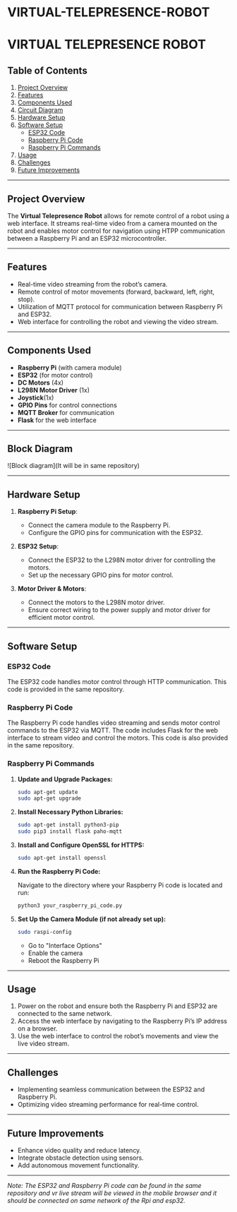 # VIRTUAL-TELEPRESENCE-ROBOT
# VIRTUAL TELEPRESENCE ROBOT

## Table of Contents
1. [Project Overview](#project-overview)
2. [Features](#features)
3. [Components Used](#components-used)
4. [Circuit Diagram](#circuit-diagram)
5. [Hardware Setup](#hardware-setup)
6. [Software Setup](#software-setup)
    - [ESP32 Code](#esp32-code)
    - [Raspberry Pi Code](#raspberry-pi-code)
    - [Raspberry Pi Commands](#raspberry-pi-commands)
7. [Usage](#usage)
8. [Challenges](#challenges)
9. [Future Improvements](#future-improvements)


---

## Project Overview

The **Virtual Telepresence Robot** allows for remote control of a robot using a web interface. It streams real-time video from a camera mounted on the robot and enables motor control for navigation using HTPP communication between a Raspberry Pi and an ESP32 microcontroller.

---

## Features

- Real-time video streaming from the robot’s camera.
- Remote control of motor movements (forward, backward, left, right, stop).
- Utilization of MQTT protocol for communication between Raspberry Pi and ESP32.
- Web interface for controlling the robot and viewing the video stream.

---

## Components Used

- **Raspberry Pi** (with camera module)
- **ESP32** (for motor control)
- **DC Motors** (4x)
- **L298N Motor Driver** (1x)
- **Joystick**(1x)
- **GPIO Pins** for control connections
- **MQTT Broker** for communication
- **Flask** for the web interface

---

## Block Diagram

![Block diagram](It will be in same repository)

---

## Hardware Setup

1. **Raspberry Pi Setup**:
   - Connect the camera module to the Raspberry Pi.
   - Configure the GPIO pins for communication with the ESP32.

2. **ESP32 Setup**:
   - Connect the ESP32 to the L298N motor driver for controlling the motors.
   - Set up the necessary GPIO pins for motor control.

3. **Motor Driver & Motors**:
   - Connect the motors to the L298N motor driver.
   - Ensure correct wiring to the power supply and motor driver for efficient motor control.

---

## Software Setup

### ESP32 Code

The ESP32 code handles motor control through HTTP communication. This code is provided in the same repository.

### Raspberry Pi Code

The Raspberry Pi code handles video streaming and sends motor control commands to the ESP32 via MQTT. The code includes Flask for the web interface to stream video and control the motors. This code is also provided in the same repository.

### Raspberry Pi Commands

1. **Update and Upgrade Packages:**

    ```bash
    sudo apt-get update
    sudo apt-get upgrade
    ```

2. **Install Necessary Python Libraries:**

    ```bash
    sudo apt-get install python3-pip
    sudo pip3 install flask paho-mqtt
    ```

3. **Install and Configure OpenSSL for HTTPS:**

    ```bash
    sudo apt-get install openssl
    ```

4. **Run the Raspberry Pi Code:**

    Navigate to the directory where your Raspberry Pi code is located and run:

    ```bash
    python3 your_raspberry_pi_code.py
    ```

5. **Set Up the Camera Module (if not already set up):**

    ```bash
    sudo raspi-config
    ```
    - Go to "Interface Options"
    - Enable the camera
    - Reboot the Raspberry Pi

---

## Usage

1. Power on the robot and ensure both the Raspberry Pi and ESP32 are connected to the same network.
2. Access the web interface by navigating to the Raspberry Pi’s IP address on a browser.
3. Use the web interface to control the robot’s movements and view the live video stream.

---

## Challenges

- Implementing seamless communication between the ESP32 and Raspberry Pi.
- Optimizing video streaming performance for real-time control.

---

## Future Improvements

- Enhance video quality and reduce latency.
- Integrate obstacle detection using sensors.
- Add autonomous movement functionality.

---


*Note: The ESP32 and Raspberry Pi code can be found in the same repository and vr live stream will be viewed in the mobile browser and it should be connected
        on same network of the Rpi and esp32.*
